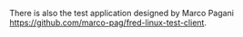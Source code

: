 

There is also the test application designed by Marco Pagani
https://github.com/marco-pag/fred-linux-test-client.



